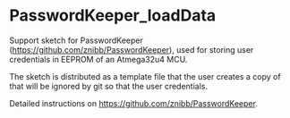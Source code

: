 # PasswordKeeper_loadData
Support sketch for PasswordKeeper (https://github.com/znibb/PasswordKeeper), used for storing user credentials in EEPROM of an Atmega32u4 MCU.

The sketch is distributed as a template file that the user creates a copy of that will be ignored by git so that the user credentials.

Detailed instructions on https://github.com/znibb/PasswordKeeper.
